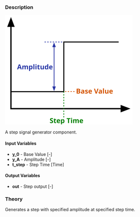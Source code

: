### Description
![SignalStep picture](SignalStepHelp.svg)

A step signal generator component.

#### Input Variables
* **y_0** - Base Value [-]
* **y_A** - Amplitude [-]
* **t_step** - Step Time [Time]

#### Output Variables
* **out** - Step output [-]

### Theory
Generates a step with specified amplitude at specified step time.
<!---EQUATION out = \begin{cases}y_0, & t < t_{step}\\y_0+y_A, t \ge t_{step}--->

